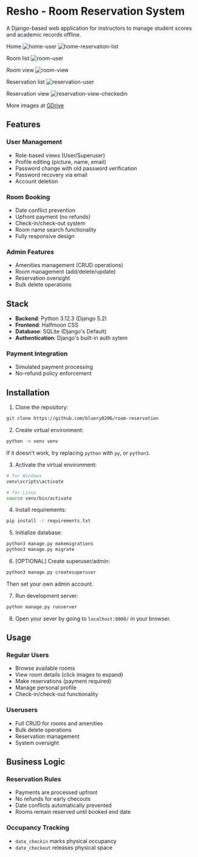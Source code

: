 # Resho - Room Reservation System

A Django-based web application for instructors to manage student scores and academic records offline.

Home
![home-user](https://github.com/user-attachments/assets/f2867a7a-5461-4205-81eb-daa05d11fe13)
![home-reservation-list](https://github.com/user-attachments/assets/86e13d88-f637-4a08-9b86-0526377c7c83)

Room list
![room-user](https://github.com/user-attachments/assets/ed3d269a-9a01-4862-b530-8963219da5a7)

Room view
![room-view](https://github.com/user-attachments/assets/3d5cbaaa-f16f-4ff2-8c96-b5d4eb33c307)

Reservation list
![reservation-user](https://github.com/user-attachments/assets/a827674f-4888-42c2-9df7-83c59f3e0adb)

Reservation view
![reservation-view-checkedin](https://github.com/user-attachments/assets/e95d641f-d912-4d20-9a72-e03e39b936e3)


More images at [GDrive](https://drive.google.com/drive/folders/1tR8BKAWTDNEnHdX9XwESKkBH2811zIk_?usp=sharing)

## Features
### User Management
- Role-based views (User/Superuser)
- Profile editing (picture, name, email)
- Password change with old password verification
- Password recovery via email
- Account deletion
  
### Room Booking
- Date conflict prevention
- Upfront payment (no refunds)
- Check-in/check-out system
- Room name search functionality
- Fully responsive design

### Admin Features
- Amenities management (CRUD operations)
- Room management (add/delete/update)
- Reservation oversight
- Bulk delete operations
  
## Stack
- **Backend**: Python 3.12.3 (Django 5.2)
- **Frontend**: Halfmoon CSS
- **Database**: SQLite (Django's Default)
- **Authentication**: Django's built-in auth sytem

### Payment Integration
- Simulated payment processing
- No-refund policy enforcement

## Installation

1. Clone the repository:
``` bash
git clone https://github.com/bluery0206/room-reservation
```

2. Create virtual environment:
``` bash
python -m venv venv
```
   If it doesn't work, try replacing `python` with `py`, or `python3`.

3. Activate the virtual environment:
``` bash
# for Windows
venv\scripts\activate
```
``` bash
# for Linux
source venv/bin/activate
```

4. Install requirements:
``` bash
pip install -r requirements.txt
```

5. Initialize database:
``` bash
python3 manage.py makemigrations
python3 manage.py migrate
```

6. [OPTIONAL] Create superuser/admin:
``` bash
python3 manage.py createsuperuser
```  
   Then set your own admin account.

7. Run development server:
``` bash
python manage.py runserver
```

8. Open your sever by going to `localhost:8000/` in your browser.

## Usage

### Regular Users
- Browse available rooms
- View room details (click images to expand)
- Make reservations (payment required)
- Manage personal profile
- Check-in/check-out functionality

### Userusers
- Full CRUD for rooms and amenities
- Bulk delete operations
- Reservation management
- System oversight

## Business Logic
### Reservation Rules
- Payments are processed upfront
- No refunds for early checouts
- Date conflicts automatically prevented
- Rooms remain reserved until booked end date

### Occupancy Tracking
- `date_checkin` marks physical occupancy
- `date_checkout` releases physical space

